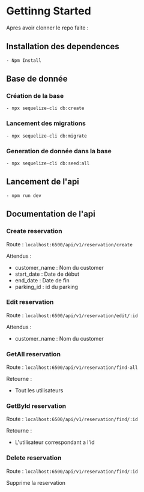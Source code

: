 # Gettinng Started

Apres avoir clonner le repo faite :

## Installation des dependences
```
- Npm Install
```
## Base de donnée

### Création de la base
```
- npx sequelize-cli db:create
```

### Lancement des migrations 
```
- npx sequelize-cli db:migrate
```

### Generation de donnée dans la base
```
- npx sequelize-cli db:seed:all
```

## Lancement de l'api 
```
- npm run dev
```

## Documentation de l'api

### Create reservation
Route : ```localhost:6500/api/v1/reservation/create```

Attendus :

- customer_name : Nom du customer
- start_date : Date de début
- end_date : Date de fin
- parking_id : id du parking

### Edit reservation
Route : ```localhost:6500/api/v1/reservation/edit/:id```

Attendus :

- customer_name : Nom du customer

### GetAll reservation
Route : ```localhost:6500/api/v1/reservation/find-all```

Retourne :

- Tout les utilisateurs

### GetById reservation
Route : ```localhost:6500/api/v1/reservation/find/:id```

Retourne :

- L'utilisateur correspondant a l'id

### Delete reservation
Route : ```localhost:6500/api/v1/reservation/find/:id```

Supprime la reservation


